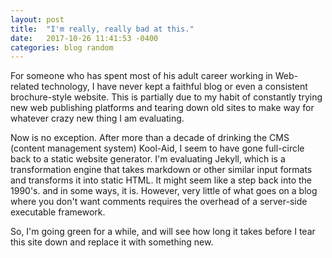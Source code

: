```yaml
---
layout: post
title:  "I'm really, really bad at this."
date:   2017-10-26 11:41:53 -0400
categories: blog random
---
```


For someone who has spent most of his adult career working in Web-related 
technology, I have never kept a faithful blog or even a consistent 
brochure-style website. This is partially due to my habit of constantly trying
new web publishing platforms and tearing down old sites to make way for whatever
crazy new thing I am evaluating. 

Now is no exception. After more than a decade of drinking the CMS (content management system)
Kool-Aid, I seem to have gone full-circle back to a static website generator.
I'm evaluating Jekyll, which is a transformation engine that takes markdown or other 
similar input formats and transforms it into static HTML. It might seem like a step back
into the 1990's. and in some ways, it is. However, very little of what goes on a blog where
you don't want comments requires the overhead of a server-side executable framework.

So, I'm going green for a while, and will see how long it takes before I tear this site down
and replace it with something new.
